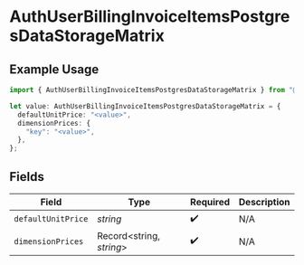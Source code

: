 # AuthUserBillingInvoiceItemsPostgresDataStorageMatrix

## Example Usage

```typescript
import { AuthUserBillingInvoiceItemsPostgresDataStorageMatrix } from "@vercel/sdk/models/components";

let value: AuthUserBillingInvoiceItemsPostgresDataStorageMatrix = {
  defaultUnitPrice: "<value>",
  dimensionPrices: {
    "key": "<value>",
  },
};
```

## Fields

| Field                    | Type                     | Required                 | Description              |
| ------------------------ | ------------------------ | ------------------------ | ------------------------ |
| `defaultUnitPrice`       | *string*                 | :heavy_check_mark:       | N/A                      |
| `dimensionPrices`        | Record<string, *string*> | :heavy_check_mark:       | N/A                      |